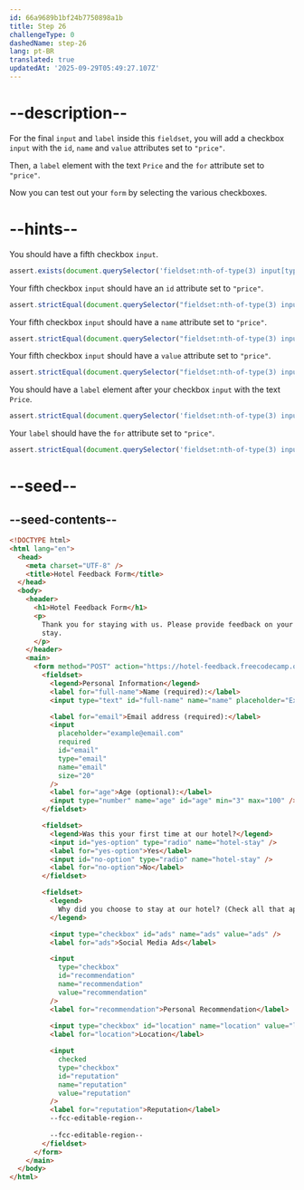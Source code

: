 ```yaml
---
id: 66a9689b1bf24b7750898a1b
title: Step 26
challengeType: 0
dashedName: step-26
lang: pt-BR
translated: true
updatedAt: '2025-09-29T05:49:27.107Z'
---
```


# --description--

For the final `input` and `label` inside this `fieldset`, you will add a checkbox `input` with the `id`, `name` and `value` attributes set to `"price"`.

Then, a `label` element with the text `Price` and the `for` attribute set to `"price"`.

Now you can test out your `form` by selecting the various checkboxes.

# --hints--

You should have a fifth checkbox `input`.

```js
assert.exists(document.querySelector('fieldset:nth-of-type(3) input[type="checkbox"]:nth-of-type(5)'));
```

Your fifth checkbox `input` should have an `id` attribute set to `"price"`.

```js
assert.strictEqual(document.querySelector("fieldset:nth-of-type(3) input[type='checkbox']:nth-of-type(5)")?.getAttribute('id'), 'price');
```

Your fifth checkbox `input` should have a `name` attribute set to `"price"`.

```js
assert.strictEqual(document.querySelector("fieldset:nth-of-type(3) input[type='checkbox']:nth-of-type(5)")?.getAttribute('name'), 'price');
```

Your fifth checkbox `input` should have a `value` attribute set to `"price"`.

```js
assert.strictEqual(document.querySelector("fieldset:nth-of-type(3) input[type='checkbox']:nth-of-type(5)")?.getAttribute('value'), 'price');
```

You should have a `label` element after your checkbox `input` with the text `Price`.

```js
assert.strictEqual(document.querySelector('fieldset:nth-of-type(3) input[value="price"] + label')?.textContent?.trim(), 'Price');
```

Your `label` should have the `for` attribute set to `"price"`.

```js
assert.strictEqual(document.querySelector('fieldset:nth-of-type(3) input[value="price"] + label')?.getAttribute('for'), 'price');
```   

# --seed--

## --seed-contents--

```html
<!DOCTYPE html>
<html lang="en">
  <head>
    <meta charset="UTF-8" />
    <title>Hotel Feedback Form</title>
  </head>
  <body>
    <header>
      <h1>Hotel Feedback Form</h1>
      <p>
        Thank you for staying with us. Please provide feedback on your recent
        stay.
      </p>
    </header>
    <main>
      <form method="POST" action="https://hotel-feedback.freecodecamp.org">
        <fieldset>
          <legend>Personal Information</legend>
          <label for="full-name">Name (required):</label>
          <input type="text" id="full-name" name="name" placeholder="Ex. John Doe" required size="20">

          <label for="email">Email address (required):</label>
          <input
            placeholder="example@email.com"
            required
            id="email"
            type="email"
            name="email"
            size="20"
          />
          <label for="age">Age (optional):</label>
          <input type="number" name="age" id="age" min="3" max="100" />
        </fieldset>

        <fieldset>
          <legend>Was this your first time at our hotel?</legend>
          <input id="yes-option" type="radio" name="hotel-stay" />
          <label for="yes-option">Yes</label>
          <input id="no-option" type="radio" name="hotel-stay" />
          <label for="no-option">No</label>
        </fieldset>

        <fieldset>
          <legend>
            Why did you choose to stay at our hotel? (Check all that apply)
          </legend>

          <input type="checkbox" id="ads" name="ads" value="ads" />
          <label for="ads">Social Media Ads</label>

          <input
            type="checkbox"
            id="recommendation"
            name="recommendation"
            value="recommendation"
          />
          <label for="recommendation">Personal Recommendation</label>
          
          <input type="checkbox" id="location" name="location" value="location" />
          <label for="location">Location</label>

          <input
            checked
            type="checkbox"
            id="reputation"
            name="reputation"
            value="reputation"
          />
          <label for="reputation">Reputation</label>
          --fcc-editable-region--
          
          --fcc-editable-region--
        </fieldset>
      </form>
    </main>
  </body>
</html>
```

